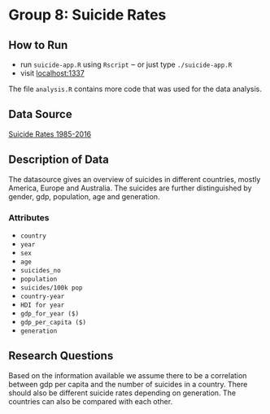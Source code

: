 # Group 8: Suicide Rates

## How to Run

- run `suicide-app.R` using `Rscript` ‒ or just type `./suicide-app.R`
- visit [localhost:1337](http://localhost:1337)

The file `analysis.R` contains more code that was used for the data analysis.

## Data Source

[Suicide Rates 1985-2016](https://www.kaggle.com/russellyates88/suicide-rates-overview-1985-to-2016/download)

## Description of Data

The datasource gives an overview of suicides in different countries, mostly
America, Europe and Australia. The suicides are further distinguished by
gender, gdp, population, age and generation.

### Attributes

- `country`
- `year`
- `sex`
- `age`
- `suicides_no`
- `population`
- `suicides/100k pop`
- `country-year`
- `HDI for year`
- `gdp_for_year ($)`
- `gdp_per_capita ($)`
- `generation`

## Research Questions

Based on the information available we assume there to be a correlation between
gdp per capita and the number of suicides in a country. There should also be
different suicide rates depending on generation. The countries can also be
compared with each other. 
